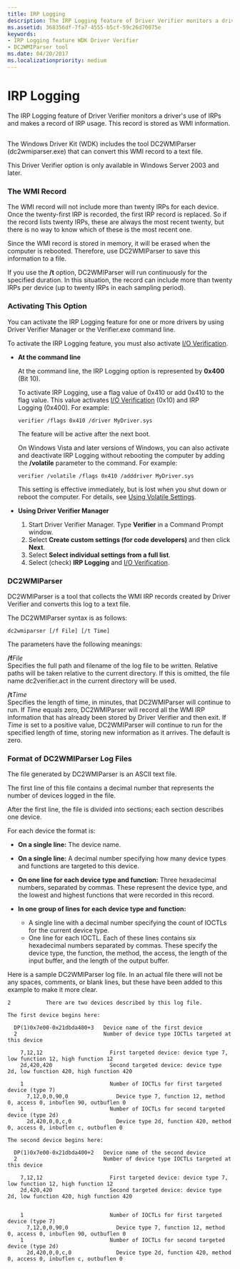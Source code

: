```yaml
---
title: IRP Logging
description: The IRP Logging feature of Driver Verifier monitors a driver's use of IRPs and makes a record of IRP usage. This record is stored as WMI information.
ms.assetid: 368356df-7fa7-4555-b5cf-59c26d70075e
keywords:
- IRP Logging feature WDK Driver Verifier
- DC2WMIParser tool
ms.date: 04/20/2017
ms.localizationpriority: medium
---
```


# IRP Logging


The IRP Logging feature of Driver Verifier monitors a driver's use of IRPs and makes a record of IRP usage. This record is stored as WMI information.

## <span id="ddk_irp_logging_tools"></span><span id="DDK_IRP_LOGGING_TOOLS"></span>


The Windows Driver Kit (WDK) includes the tool DC2WMIParser (dc2wmiparser.exe) that can convert this WMI record to a text file.

This Driver Verifier option is only available in Windows Server 2003 and later.

### <span id="the_wmi_record"></span><span id="THE_WMI_RECORD"></span>The WMI Record

The WMI record will not include more than twenty IRPs for each device. Once the twenty-first IRP is recorded, the first IRP record is replaced. So if the record lists twenty IRPs, these are always the most recent twenty, but there is no way to know which of these is the most recent one.

Since the WMI record is stored in memory, it will be erased when the computer is rebooted. Therefore, use DC2WMIParser to save this information to a file.

If you use the **/t** option, DC2WMIParser will run continuously for the specified duration. In this situation, the record can include more than twenty IRPs per device (up to twenty IRPs in each sampling period).

### <span id="activating_this_option"></span><span id="ACTIVATING_THIS_OPTION"></span>Activating This Option

You can activate the IRP Logging feature for one or more drivers by using Driver Verifier Manager or the Verifier.exe command line.

To activate the IRP Logging feature, you must also activate [I/O Verification](i-o-verification.md).

-   **At the command line**

    At the command line, the IRP Logging option is represented by **0x400** (Bit 10).

    To activate IRP Logging, use a flag value of 0x410 or add 0x410 to the flag value. This value activates [I/O Verification](i-o-verification.md) (0x10) and IRP Logging (0x400). For example:

    ```
    verifier /flags 0x410 /driver MyDriver.sys
    ```

    The feature will be active after the next boot.

    On Windows Vista and later versions of Windows, you can also activate and deactivate IRP Logging without rebooting the computer by adding the **/volatile** parameter to the command. For example:

    ```
    verifier /volatile /flags 0x410 /adddriver MyDriver.sys
    ```

    This setting is effective immediately, but is lost when you shut down or reboot the computer. For details, see [Using Volatile Settings](using-volatile-settings.md).

-   **Using Driver Verifier Manager**
    1.  Start Driver Verifier Manager. Type **Verifier** in a Command Prompt window.
    2.  Select **Create custom settings (for code developers)** and then click **Next**.
    3.  Select **Select individual settings from a full list**.
    4.  Select (check) **IRP Logging** and [I/O Verification](i-o-verification.md).

### <span id="dc2wmiparser"></span><span id="DC2WMIPARSER"></span>DC2WMIParser

DC2WMIParser is a tool that collects the WMI IRP records created by Driver Verifier and converts this log to a text file.

The DC2WMIParser syntax is as follows:

```
dc2wmiparser [/f File] [/t Time]
```

The parameters have the following meanings:

<span id="_________fFile"></span><span id="_________ffile"></span><span id="_________FFILE"></span> **/f***File*  
Specifies the full path and filename of the log file to be written. Relative paths will be taken relative to the current directory. If this is omitted, the file name dc2verifier.act in the current directory will be used.

<span id="_tTime"></span><span id="_ttime"></span><span id="_TTIME"></span>**/t***Time*  
Specifies the length of time, in minutes, that DC2WMIParser will continue to run. If *Time* equals zero, DC2WMIParser will record all the WMI IRP information that has already been stored by Driver Verifier and then exit. If *Time* is set to a positive value, DC2WMIParser will continue to run for the specified length of time, storing new information as it arrives. The default is zero.

### <span id="format_of_dc2wmiparser_log_files"></span><span id="FORMAT_OF_DC2WMIPARSER_LOG_FILES"></span>Format of DC2WMIParser Log Files

The file generated by DC2WMIParser is an ASCII text file.

The first line of this file contains a decimal number that represents the number of devices logged in the file.

After the first line, the file is divided into sections; each section describes one device.

For each device the format is:

-   **On a single line:** The device name.

-   **On a single line:** A decimal number specifying how many device types and functions are targeted to this device.

-   **On one line for each device type and function:** Three hexadecimal numbers, separated by commas. These represent the device type, and the lowest and highest functions that were recorded in this record.

-   **In one group of lines for each device type and function:**
    -   A single line with a decimal number specifying the count of IOCTLs for the current device type.
    -   One line for each IOCTL. Each of these lines contains six hexadecimal numbers separated by commas. These specify the device type, the function, the method, the access, the length of the input buffer, and the length of the output buffer.

Here is a sample DC2WMIParser log file. In an actual file there will not be any spaces, comments, or blank lines, but these have been added to this example to make it more clear.

```
2           There are two devices described by this log file.

The first device begins here:

  DP(1)0x7e00-0x21dbda400+3   Device name of the first device
  2                           Number of device type IOCTLs targeted at this device

    7,12,12                     First targeted device: device type 7, low function 12, high function 12
    2d,420,420                  Second targeted device: device type 2d, low function 420, high function 420

    1                           Number of IOCTLs for first targeted  device (type 7)
      7,12,0,0,90,0               Device type 7, function 12, method 0, access 0, inbuflen 90, outbuflen 0
    1                           Number of IOCTLs for second targeted device (type 2d)
      2d,420,0,0,c,0              Device type 2d, function 420, method 0, access 0, inbuflen c, outbuflen 0

The second device begins here:

  DP(1)0x7e00-0x21dbda400+2   Device name of the second device
  2                           Number of device type IOCTLs targeted at this device

    7,12,12                     First targeted device: device type 7, low function 12, high function 12
    2d,420,420                  Second targeted device: device type 2d, low function 420, high function 420


    1                           Number of IOCTLs for first targeted  device (type 7)
      7,12,0,0,90,0               Device type 7, function 12, method 0, access 0, inbuflen 90, outbuflen 0
    1                           Number of IOCTLs for second targeted device (type 2d)
      2d,420,0,0,c,0              Device type 2d, function 420, method 0, access 0, inbuflen c, outbuflen 0
```

 

 





